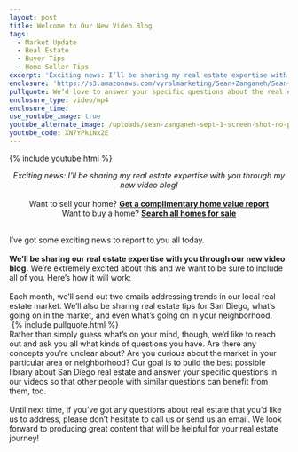 ```yaml
---
layout: post
title: Welcome to Our New Video Blog
tags:
  - Market Update
  - Real Estate
  - Buyer Tips
  - Home Seller Tips
excerpt: 'Exciting news: I’ll be sharing my real estate expertise with you through my new video blog!'
enclosure: 'https://s3.amazonaws.com/vyralmarketing/Sean+Zanganeh/Sean+Zanganeh+Youtube+Intro.mp4'
pullquote: We’d love to answer your specific questions about the real estate market.
enclosure_type: video/mp4
enclosure_time:
use_youtube_image: true
youtube_alternate_image: /uploads/sean-zanganeh-sept-1-screen-shot-no-play.jpg
youtube_code: XN7YPkiNx2E
---
```



{% include youtube.html %}

<div style="text-align: center"><i>Exciting news: I&rsquo;ll be sharing my real estate expertise with you through my new video blog!</i></div>

<div style="text-align: center"><a href="http://freevaluation.boldleads.com"><strong></strong></a></div>

<div style="text-align: center">&nbsp;</div>

<div style="text-align: center">Want to sell your home? <a href="http://freevaluation.boldleads.com "><strong>Get a complimentary home value report</strong></a></div>

<div style="text-align: center">Want to buy a home? <a href="http://mysddreamhome.com/property-search"><strong>Search all homes for sale</strong></a></div>

<div style="text-align: center">&nbsp;</div>

I’ve got some exciting news to report to you all today.
<br>
<br>**We’ll be sharing our real estate expertise with you through our new video blog.** We’re extremely excited about this and we want to be sure to include all of you. Here’s how it will work:
<br>
<br>Each month, we’ll send out two emails addressing trends in our local real estate market. We’ll also be sharing real estate tips for San Diego, what’s going on in the market, and even what’s going on in your neighborhood.
<br>&nbsp;{% include pullquote.html %}
<br>Rather than simply guess what’s on your mind, though, we’d like to reach out and ask you all what kinds of questions you have. Are there any concepts you’re unclear about? Are you curious about the market in your particular area or neighborhood? Our goal is to build the best possible library about San Diego real estate and answer your specific questions in our videos so that other people with similar questions can benefit from them, too.
<br>
<br>Until next time, if you’ve got any questions about real estate that you’d like us to address, please don’t hesitate to call us or send us an email. We look forward to producing great content that will be helpful for your real estate journey!